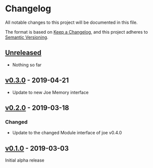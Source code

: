 # Changelog
All notable changes to this project will be documented in this file.

The format is based on [Keep a Changelog](https://keepachangelog.com/en/1.0.0/),
and this project adheres to [Semantic Versioning](https://semver.org/spec/v2.0.0.html).

## [Unreleased]
- Nothing so far

## [v0.3.0] - 2019-04-21
- Update to new Joe Memory interface

## [v0.2.0] - 2019-03-18
### Changed
- Update to the changed Module interface of joe v0.4.0

## [v0.1.0] - 2019-03-03

Initial alpha release

[Unreleased]: https://github.com/go-joe/redis-memory/compare/v0.3.0...HEAD
[v0.3.0]: https://github.com/go-joe/redis-memory/compare/v0.2.0...v0.3.0
[v0.2.0]: https://github.com/go-joe/redis-memory/compare/v0.1.0...v0.2.0
[v0.1.0]: https://github.com/go-joe/redis-memory/releases/tag/v0.1.0
